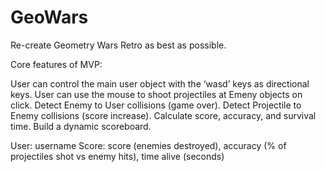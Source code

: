 # GeoWars

Re-create Geometry Wars Retro as best as possible.

Core features of MVP:

User can control the main user object with the ‘wasd’ keys as directional keys.
User can use the mouse to shoot projectiles at Emeny objects on click.
Detect Enemy to User collisions (game over).
Detect Projectile to Enemy collisions (score increase).
Calculate score, accuracy, and survival time.
Build a dynamic scoreboard.

User: username
Score: score (enemies destroyed), accuracy (% of projectiles shot vs enemy hits), time alive (seconds)
